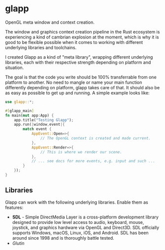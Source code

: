 # glapp
OpenGL meta window and context creation.

The window and graphics context creation pipeline in the Rust ecosystem is experiencing a kind of cambrian explosion at the moment, 
which is why it is good to be flexible possible when it comes to working with different underlying libraries and toolchains.

I created Glapp as a kind of "meta library", wrapping different underlying libraries, each with their respective strength depending
on platform and situation.

The goal is that the code you write should be 100% transferrable from one platform to another. No need to mangle or name your main function differently
depending on platform, glapp takes care of that. It should also be as easy as possible to get up and running. A simple example looks like:

```rust
use glapp::*;

#[glapp_main]
fn main(mut app:App) {
    app.title("Testing Glapp");
    app.run(|window,event|{
        match event {
            AppEvent::Open=>{
                // The OpenGL context is created and made current.
            },
            AppEvent::Render=>{
                // This is where we render our scene.
            },
            // ... see docs for more events, e.g. input and such ...
        }
    });
}
```

## Libraries
Glapp can work with the following underlying libraries. Enable them as features:

- **SDL** - Simple DirectMedia Layer is a cross-platform development library designed to provide low level access to audio, 
  keyboard, mouse, joystick, and graphics hardware via OpenGL and Direct3D. SDL officially supports Windows, macOS, Linux, iOS, and Android.
  SDL has been around since 1998 and is thoroughly battle tested. 
- *Glutin*

